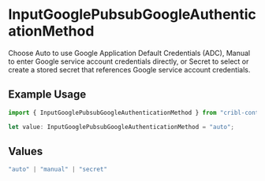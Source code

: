 # InputGooglePubsubGoogleAuthenticationMethod

Choose Auto to use Google Application Default Credentials (ADC), Manual to enter Google service account credentials directly, or Secret to select or create a stored secret that references Google service account credentials.

## Example Usage

```typescript
import { InputGooglePubsubGoogleAuthenticationMethod } from "cribl-control-plane/models";

let value: InputGooglePubsubGoogleAuthenticationMethod = "auto";
```

## Values

```typescript
"auto" | "manual" | "secret"
```